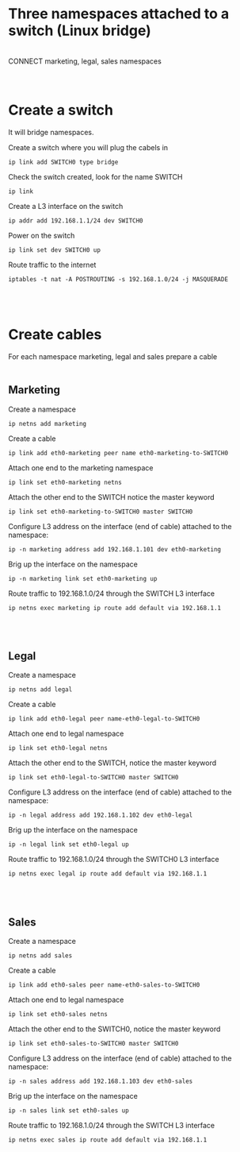 # Three namespaces attached to a switch (Linux bridge)
<br>
CONNECT marketing, legal, sales namespaces
<br>
<br>
<br>

# Create a switch
It will bridge namespaces.

Create a switch where you will plug the cabels in
```
ip link add SWITCH0 type bridge
```

Check the switch created, look for the name SWITCH
```
ip link 
```

Create a L3 interface on the switch
```
ip addr add 192.168.1.1/24 dev SWITCH0
```

Power on the switch
```
ip link set dev SWITCH0 up
```

Route traffic to the internet
```
iptables -t nat -A POSTROUTING -s 192.168.1.0/24 -j MASQUERADE
```

<br>
<br>

# Create cables
For each namespace marketing, legal and sales prepare a cable
<br>
<br>

## Marketing
Create a namespace
```
ip netns add marketing
```

Create a cable
```
ip link add eth0-marketing peer name eth0-marketing-to-SWITCH0
```

Attach one end to the marketing namespace
```
ip link set eth0-marketing netns
```

Attach the other end to the SWITCH notice the master keyword
```
ip link set eth0-marketing-to-SWITCH0 master SWITCH0
```

Configure L3 address on the interface (end of cable) attached to the namespace:
```
ip -n marketing address add 192.168.1.101 dev eth0-marketing
```

Brig up the interface on the namespace
```
ip -n marketing link set eth0-marketing up
```

Route traffic to 192.168.1.0/24 through the SWITCH L3 interface
```
ip netns exec marketing ip route add default via 192.168.1.1
```

<br>
<br>

## Legal
Create a namespace
```
ip netns add legal
```

Create a cable
```
ip link add eth0-legal peer name-eth0-legal-to-SWITCH0
```

Attach one end to legal namespace
```
ip link set eth0-legal netns
```

Attach the other end to the SWITCH, notice the master keyword
```
ip link set eth0-legal-to-SWITCH0 master SWITCH0
```

Configure L3 address on the interface (end of cable) attached to the namespace:
```
ip -n legal address add 192.168.1.102 dev eth0-legal
```

Brig up the interface on the namespace
```
ip -n legal link set eth0-legal up
```

Route traffic to 192.168.1.0/24 through the SWITCH0 L3 interface
```
ip netns exec legal ip route add default via 192.168.1.1
```
<br>
<br>

## Sales
Create a namespace
```
ip netns add sales
```

Create a cable
```
ip link add eth0-sales peer name-eth0-sales-to-SWITCH0
```

Attach one end to legal namespace
```
ip link set eth0-sales netns
```

Attach the other end to the SWITCH0, notice the master keyword
```
ip link set eth0-sales-to-SWITCH0 master SWITCH0
```

Configure L3 address on the interface (end of cable) attached to the namespace:
```
ip -n sales address add 192.168.1.103 dev eth0-sales
```

Brig up the interface on the namespace
```
ip -n sales link set eth0-sales up
```
Route traffic to 192.168.1.0/24 through the SWITCH L3 interface
```
ip netns exec sales ip route add default via 192.168.1.1
```


